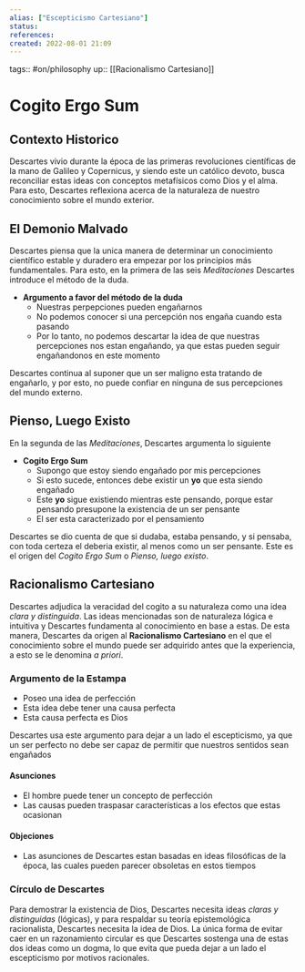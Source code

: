 ```yaml
---
alias: ["Escepticismo Cartesiano"]
status:
references:
created: 2022-08-01 21:09
---
```

tags:: #on/philosophy 
up:: [[Racionalismo Cartesiano]]
# Cogito Ergo Sum
## Contexto Historico
Descartes vivio durante la época de las primeras revoluciones científicas de la mano de Galileo y Copernicus, y siendo este un católico devoto, busca reconciliar estas ideas con conceptos metafísicos como Dios y el alma. Para esto, Descartes reflexiona acerca de la naturaleza de nuestro conocimiento sobre el mundo exterior.

## El Demonio Malvado
Descartes piensa que la unica manera de determinar un conocimiento científico estable y duradero era empezar por los principios más fundamentales. Para esto, en la primera de las seis *Meditaciones* Descartes introduce el método de la duda.

- **Argumento a favor del método de la duda**
	- Nuestras perpepciones pueden engañarnos
	- No podemos conocer si una percepción nos engaña cuando esta pasando
	- Por lo tanto, no podemos descartar la idea de que nuestras percepciones nos estan engañando, ya que estas pueden seguir engañandonos en este momento

Descartes continua al suponer que un ser maligno esta tratando de engañarlo, y por esto, no puede confiar en ninguna de sus percepciones del mundo externo.

## Pienso, Luego Existo
En la segunda de las *Meditaciones*, Descartes argumenta lo siguiente
- **Cogito Ergo Sum**
	- Supongo que estoy siendo engañado por mis percepciones
	- Si esto sucede, entonces debe existir un **yo** que esta siendo engañado
	- Este **yo** sigue existiendo mientras este pensando, porque estar pensando presupone la existencia de un ser pensante
	- El ser esta caracterizado por el pensamiento

Descartes se dio cuenta de que si dudaba, estaba pensando, y si pensaba, con toda certeza el deberia existir, al menos como un ser pensante. Este es el origen del *Cogito Ergo Sum* o *Pienso, luego existo*.

## Racionalismo Cartesiano
Descartes adjudica la veracidad del cogito a su naturaleza como una idea *clara y distinguida*. Las ideas mencionadas son de naturaleza lógica e intuitiva y Descartes fundamenta al conocimiento en base a estas. De esta manera, Descartes da origen al **Racionalismo Cartesiano** en el que el conocimiento sobre el mundo puede ser adquirido antes que la experiencia, a esto se le denomina *a priori*.

### Argumento de la Estampa
- Poseo una idea de perfección
- Esta idea debe tener una causa perfecta
- Esta causa perfecta es Dios

Descartes usa este argumento para dejar a un lado el escepticismo, ya que un ser perfecto no debe ser capaz de permitir que nuestros sentidos sean engañados

#### Asunciones
- El hombre puede tener un concepto de perfección
- Las causas pueden traspasar características a los efectos que estas ocasionan

#### Objeciones
- Las asunciones de Descartes estan basadas en ideas filosóficas de la época, las cuales pueden parecer obsoletas en estos tiempos

### Círculo de Descartes
Para demostrar la existencia de Dios, Descartes necesita ideas *claras y distinguidas* (lógicas), y para respaldar su teoría epistemológica racionalista, Descartes necesita la idea de Dios. La única forma de evitar caer en un razonamiento circular es que Descartes sostenga una de estas dos ideas como un dogma, lo que evita que pueda dejar a un lado el escepticismo por motivos racionales.